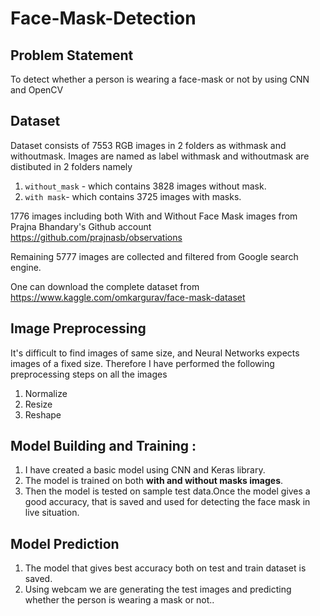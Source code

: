 # Face-Mask-Detection

## Problem Statement
To detect whether a person is wearing a face-mask or not by using CNN and OpenCV

## Dataset 
Dataset consists of 7553 RGB images in 2 folders as withmask and withoutmask. Images are named as label withmask and withoutmask are distibuted in 2 folders namely 
1. `without_mask` - which contains 3828 images without mask.
2. `with mask`- which contains  3725 images with masks.

1776 images including both With and Without Face Mask images from Prajna Bhandary's Github account
https://github.com/prajnasb/observations

Remaining 5777 images are collected and filtered from Google search engine.

One can download the complete dataset from https://www.kaggle.com/omkargurav/face-mask-dataset

## Image Preprocessing

It's difficult to find images of same size, and Neural Networks expects images of a fixed size.
Therefore I have performed the following preprocessing steps on all the images
1.  Normalize
2.  Resize
3.  Reshape


## Model Building and Training :
1.  I have created a basic model using CNN and Keras library.
2.  The model is trained on both **with and without masks images**.
3.  Then the model is tested on sample test data.Once the model gives a good accuracy, that is saved and used for detecting the face mask in live situation.



## Model Prediction

1. The model that gives best accuracy both on test and train dataset is saved.
2. Using webcam we are generating the test images and predicting whether the person is wearing a mask or not..
